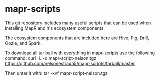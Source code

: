 # mapr-scripts
This git repository includes many useful scripts that can be used when installing MapR and it's ecosystem components.

The ecosystem components that are included here are Hive, Pig, Drill, Oozie, and Spark.

To download all tar ball with everything in mapr-scripts use the following command:
    curl -L -o mapr-script-nelson.tgz https://github.com/nelsonestrada5/mapr-scripts/tarball/master

Then untar it with:
    tar -xvf mapr-script-nelson.tgz
